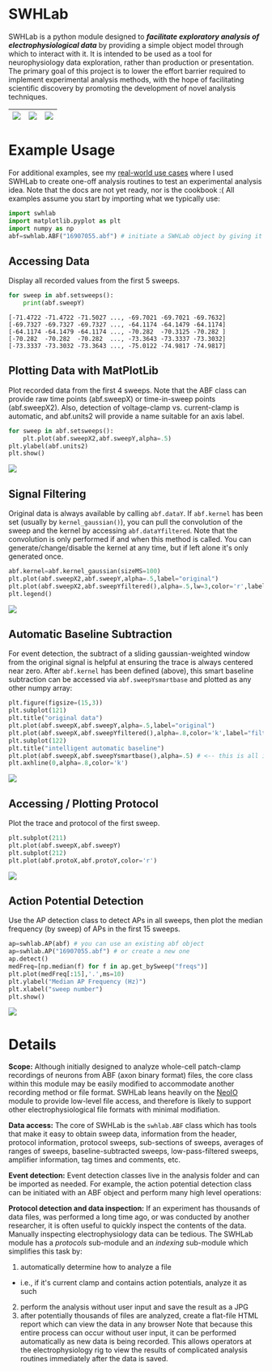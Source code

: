 # SWHLab
SWHLab is a python module designed to ***facilitate exploratory analysis of electrophysiological data*** by providing a simple object model through which to interact with it. It is intended to be used as a tool for neurophysiology data exploration, rather than production or presentation. The primary goal of this project is to lower the effort barrier required to implement experimental analysis methods, with the hope of facilitating scientific discovery by promoting the development of novel analysis techniques. 

![](doc/screenshot4.png) | ![](doc/screenshot5.png) | ![](doc/screenshot6.png) 
---|---|---

# Example Usage
For additional examples, see my [real-world use cases](doc/uses) where I used SWHLab to create one-off analysis routines to test an experimental analysis idea. Note that the docs are not yet ready, nor is the cookbook :( All examples assume you start by importing what we typically use:
```python
import swhlab
import matplotlib.pyplot as plt
import numpy as np
abf=swhlab.ABF("16907055.abf") # initiate a SWHLab object by giving it an ABF file
```

## Accessing Data
Display all recorded values from the first 5 sweeps.
```python
for sweep in abf.setsweeps():
    print(abf.sweepY)
```
```
[-71.4722 -71.4722 -71.5027 ..., -69.7021 -69.7021 -69.7632]
[-69.7327 -69.7327 -69.7327 ..., -64.1174 -64.1479 -64.1174]
[-64.1174 -64.1479 -64.1174 ..., -70.282  -70.3125 -70.282 ]
[-70.282  -70.282  -70.282  ..., -73.3643 -73.3337 -73.3032]
[-73.3337 -73.3032 -73.3643 ..., -75.0122 -74.9817 -74.9817]
```

## Plotting Data with MatPlotLib
Plot recorded data from the first 4 sweeps. Note that the ABF class can provide raw time points (abf.sweepX) or time-in-sweep points (abf.sweepX2). Also, detection of voltage-clamp vs. current-clamp is automatic, and abf.units2 will provide a name suitable for an axis label.
```python
for sweep in abf.setsweeps():
    plt.plot(abf.sweepX2,abf.sweepY,alpha=.5)
plt.ylabel(abf.units2)
plt.show()
```
![](doc/screenshots/readme1.png)

## Signal Filtering
Original data is always available by calling `abf.dataY`. If `abf.kernel` has been set (usually by `kernel_gaussian()`), you can pull the convolution of the sweep and the kernel by accessing `abf.dataYfiltered`. Note that the convolution is only performed if and when this method is called. You can generate/change/disable the kernel at any time, but if left alone it's only generated once.
```python
abf.kernel=abf.kernel_gaussian(sizeMS=100)
plt.plot(abf.sweepX2,abf.sweepY,alpha=.5,label="original")
plt.plot(abf.sweepX2,abf.sweepYfiltered(),alpha=.5,lw=3,color='r',label="filtered")
plt.legend()
```
![](doc/screenshots/lowpass.png)

## Automatic Baseline Subtraction
For event detection, the subtract of a sliding gaussian-weighted window from the original signal is helpful at ensuring the trace is always centered near zero. After `abf.kernel` has been defined (above), this smart baseline subtraction can be accessed via `abf.sweepYsmartbase` and plotted as any other numpy array:
```python
plt.figure(figsize=(15,3))
plt.subplot(121)
plt.title("original data")
plt.plot(abf.sweepX,abf.sweepY,alpha=.5,label="original")
plt.plot(abf.sweepX,abf.sweepYfiltered(),alpha=.8,color='k',label="filtered")
plt.subplot(122)
plt.title("intelligent automatic baseline")
plt.plot(abf.sweepX,abf.sweepYsmartbase(),alpha=.5) # <-- this is all it takes
plt.axhline(0,alpha=.8,color='k')
```
![](doc/screenshots/autobase.png)

## Accessing / Plotting Protocol
Plot the trace and protocol of the first sweep.
```python
plt.subplot(211)
plt.plot(abf.sweepX,abf.sweepY)
plt.subplot(212)
plt.plot(abf.protoX,abf.protoY,color='r')
```
![](doc/screenshots/protocol.png)

## Action Potential Detection
Use the AP detection class to detect APs in all sweeps, then plot the median frequency (by sweep) of APs in the first 15 sweeps.
```python
ap=swhlab.AP(abf) # you can use an existing abf object
ap=swhlab.AP("16907055.abf") # or create a new one
ap.detect()
medFreq=[np.median(f) for f in ap.get_bySweep("freqs")]
plt.plot(medFreq[:15],'.',ms=10)
plt.ylabel("Median AP Frequency (Hz)")
plt.xlabel("sweep number")
plt.show()
```
![](doc/screenshots/readme3.png)

# Details

**Scope:** Although initially designed to analyze whole-cell patch-clamp recordings of neurons from ABF (axon binary format) files, the core class within this module may be easily modified to accommodate another recording method or file format. SWHLab leans heavily on the [NeoIO](https://pythonhosted.org/neo/io.html) module to provide low-level file access, and therefore is likely to support other electrophysiological file formats with minimal modifiation.

**Data access:** The core of SWHLab is the `swhlab.ABF` class which has tools that make it easy to obtain sweep data, information from the header, protocol information, protocol sweeps, sub-sections of sweeps, averages of ranges of sweeps, baseline-subtracted sweeps, low-pass-filtered sweeps, amplifier information, tag times and comments, etc.

**Event detection:** Event detection classes live in the analysis folder and can be imported as needed. For example, the action potential detection class can be initiated with an ABF object and perform many high level operations:

**Protocol detection and data inspection:** If an experiment has thousands of data files, was performed a long time ago, or was conducted by another researcher, it is often useful to quickly inspect the contents of the data. Manually inspecting electrophysiology data can be tedious. The SWHLab module has a _protocols_ sub-module and an _indexing_ sub-module which simplifies this task by:
 1. automatically determine how to analyze a file
  * i.e., if it's current clamp and contains action potentials, analyze it as such
 2. perform the analysis without user input and save the result as a JPG
 3. after potentially thousands of files are analyzed, create a flat-file HTML report which can view the data in any browser
Note that because this entire process can occur without user input, it can be performed automatically as new data is being recorded. This allows operators at the electrophysiology rig to view the results of complicated analysis routines immediately after the data is saved.
